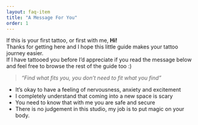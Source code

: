 ```yaml
---
layout: faq-item
title: "A Message For You"
order: 1
---
```


If this is your first tattoo, or first with me, **Hi!**  
Thanks for getting here and I hope this little guide makes your tattoo journey easier.  
If I have tattooed you before I’d appreciate if you read the message below and feel free to browse the rest of the guide too :)

> *“Find what fits you, you don’t need to fit what you find”*

- It’s okay to have a feeling of nervousness, anxiety and excitement  
- I completely understand that coming into a new space is scary  
- You need to know that with me you are safe and secure  
- There is no judgement in this studio, my job is to put magic on your body.
